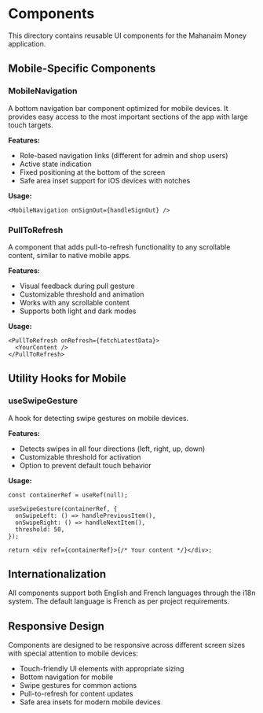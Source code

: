 # Components

This directory contains reusable UI components for the Mahanaim Money application.

## Mobile-Specific Components

### MobileNavigation

A bottom navigation bar component optimized for mobile devices. It provides easy access to the most important sections of the app with large touch targets.

**Features:**
- Role-based navigation links (different for admin and shop users)
- Active state indication
- Fixed positioning at the bottom of the screen
- Safe area inset support for iOS devices with notches

**Usage:**
```tsx
<MobileNavigation onSignOut={handleSignOut} />
```

### PullToRefresh

A component that adds pull-to-refresh functionality to any scrollable content, similar to native mobile apps.

**Features:**
- Visual feedback during pull gesture
- Customizable threshold and animation
- Works with any scrollable content
- Supports both light and dark modes

**Usage:**
```tsx
<PullToRefresh onRefresh={fetchLatestData}>
  <YourContent />
</PullToRefresh>
```

## Utility Hooks for Mobile

### useSwipeGesture

A hook for detecting swipe gestures on mobile devices.

**Features:**
- Detects swipes in all four directions (left, right, up, down)
- Customizable threshold for activation
- Option to prevent default touch behavior

**Usage:**
```tsx
const containerRef = useRef(null);

useSwipeGesture(containerRef, {
  onSwipeLeft: () => handlePreviousItem(),
  onSwipeRight: () => handleNextItem(),
  threshold: 50,
});

return <div ref={containerRef}>{/* Your content */}</div>;
```

## Internationalization

All components support both English and French languages through the i18n system. The default language is French as per project requirements.

## Responsive Design

Components are designed to be responsive across different screen sizes with special attention to mobile devices:

- Touch-friendly UI elements with appropriate sizing
- Bottom navigation for mobile
- Swipe gestures for common actions
- Pull-to-refresh for content updates
- Safe area insets for modern mobile devices 
